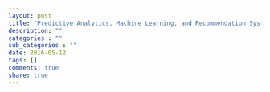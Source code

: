 ```yaml
---
layout: post
title: "Predictive Analytics, Machine Learning, and Recommendation Systems on Hadoop"
description: ""
categories : ""
sub_categories : ""
date: 2016-05-12
tags: []
comments: true
share: true
---
```




